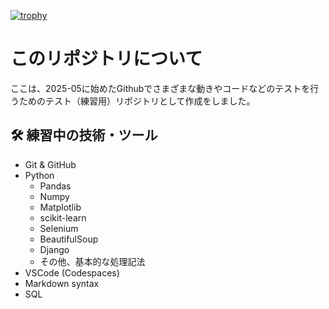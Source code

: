[![trophy](https://github-profile-trophy.vercel.app/?username=Nubatan10001)](https://github.com/Nubatan10001/github-profile-trophy)

# このリポジトリについて

ここは、2025-05に始めたGithubでさまざまな動きやコードなどのテストを行うためのテスト（練習用）リポジトリとして作成をしました。

## 🛠️ 練習中の技術・ツール

- Git & GitHub
- Python
    - Pandas
    - Numpy
    - Matplotlib
    - scikit-learn
    - Selenium
    - BeautifulSoup
    - Django
    - その他、基本的な処理記法
- VSCode (Codespaces)
- Markdown syntax
- SQL
